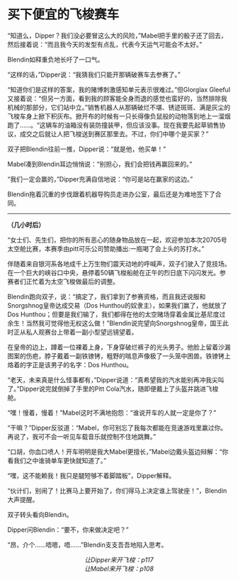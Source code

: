 # 买下便宜的飞梭赛车
“知道么，Dipper？我们没必要冒这么大的风险，”Mabel把手里的骰子还了回去，然后接着说：“而且我今天的发型有点乱，代表今天运气可能会不太好。”

Blendin如释重负地长吁了一口气。

“这样的话，”Dipper说：“我猜我们只能开那辆破赛车去参赛了。”

“知道你们是这样的答案，我的赌博刺激感知单元表示很难过。”但Glorglax Gleeful又接着说：“但另一方面，看到我的顾客能全身而退的感觉也蛮好的，当然排除我机械的那部分，它们站中立。”销售机器人从那辆破烂不堪、锈迹斑斑、满是灰尘的飞梭车身上掀下积灰布。掀开布的时候有一只长得像负鼠般的动物落到地上一溜烟跑了……。“这辆车的油箱没有装防撞装甲，但应该没事。现在我要先起草销售协议，成交之后就让人把飞梭送到赛区那里去。不过，你们中哪个是买家？”

双子把Blendin往前一推，Dipper说：“就是他，他买单！”

Mabel凑到Blendin耳边悄悄说：“别担心，我们会把钱再赢回来的。”

“我们一定会赢的，”Dipper充满自信地说：“你可是站在赢家的这边。”

Blendin拖着沉重的步伐跟着机器导购员走进办公室，最后还是为难地签下了合同。

---
**（几小时后）**

“女士们、先生们，把你的所有恶心的随身物品放在一起，欢迎参加本次20705号太空舱比赛，本赛季由pitt可乐公司赞助播出:一瓶喝了会上头的苏打水。”

伴随着来自银河系各地成千上万生物们震天动地的呼喊声，双子们驶入了竞技场。在一个巨大的峡谷口中央，悬停着50辆飞梭船舱在正午的烈日底下闪闪发光。参赛者们正忙着为太空飞梭做最后的调整。

Blendin跑向双子，说：“搞定了，我们拿到了参赛资格，而且我还说服和Snorgshnog皇帝达成交易（Dos Hunthou的奴隶主），如果我们赢了，他就放了Dos Hunthou；但要是我们输了，我们都得在他的太空赌场穿着金属比基尼度过余生！当然我可觉得他无权这么做！”Blendin说完望向Snorgshnog皇帝，国王此时正从私人观赛台上带着一副小型望远镜望着。

在皇帝的边上，蹲着一位裸着上身，下身穿破烂裤子的光头男子。他脸上留着沙漏图案的伤疤，脖子戴着一副铁镣铐，粗野的喘息声像极了一头笼中困兽。铁镣铐上烙着的字正是该男子的名字：Dos Hunthou。

“老天，未来真是什么怪事都有，”Dipper说道：“真希望我的汽水能别再冲我尖叫了。”Dipper说完就倒掉了手里的Pitt Cola汽水，随即便戴上了头盔并跳进飞梭舱。

“嘿！慢着，慢着！”Mabel这时不满地抱怨：“谁说开车的人就一定是你了？”

“干嘛？”Dipper反驳道：“Mabel，你可别忘了我每次都能在竞速游戏里赢过你。再说了，我可不会一听见车载音乐就控制不住地跳舞。”

“口胡，你血口喷人！开车明明是我大Mabel更擅长，”Mabel边戴头盔边辩解：“你看我们之中谁骑单车更快就知道了。”

“嘿，这不能赖我！我只是腿短够不着脚踏板”，Dipper解释。

“伙计们，别闹了！比赛马上要开始了，你们得马上决定谁上驾驶座！”，Blendin大声提醒。

双子转头看向Blendin。

Dipper问Blendin：“要不，你来做决定吧？”

“昂，介个……唔嗯，唔……”Blendin支支吾吾地陷入思考。
*<center>让Dipper来开飞梭：p117*
*<center>让Mabel来开飞梭：p108*
